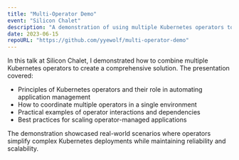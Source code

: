 ```yaml
---
title: "Multi-Operator Demo"
event: "Silicon Chalet"
description: "A demonstration of using multiple Kubernetes operators together to create a complete solution"
date: 2023-06-15
repoURL: "https://github.com/yyewolf/multi-operator-demo"
---
```


In this talk at Silicon Chalet, I demonstrated how to combine multiple Kubernetes operators to create a comprehensive solution. The presentation covered:

- Principles of Kubernetes operators and their role in automating application management
- How to coordinate multiple operators in a single environment
- Practical examples of operator interactions and dependencies
- Best practices for scaling operator-managed applications

The demonstration showcased real-world scenarios where operators simplify complex Kubernetes deployments while maintaining reliability and scalability.
